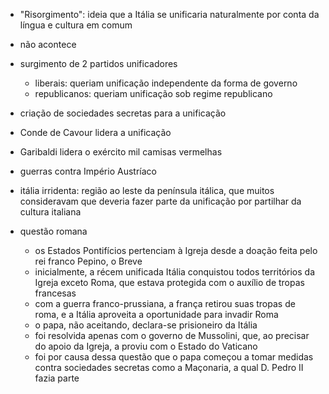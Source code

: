 - "Risorgimento": ideia que a Itália se unificaria naturalmente por conta da língua e cultura em comum
- não acontece
- surgimento de 2 partidos unificadores
	- liberais: queriam unificação independente da forma de governo
	- republicanos: queriam unificação sob regime republicano
- criação de sociedades secretas para a unificação
- Conde de Cavour lidera a unificação
- Garibaldi lidera o exército mil camisas vermelhas
- guerras contra Império Austríaco
- itália irridenta: região ao leste da península itálica, que muitos consideravam que deveria fazer parte da unificação por partilhar da cultura italiana

- questão romana
	- os Estados Pontifícios pertenciam à Igreja desde a doação feita pelo rei franco Pepino, o Breve
	- inicialmente, a récem unificada Itália conquistou todos territórios da Igreja exceto Roma, que estava protegida com o auxílio de tropas francesas
	- com a guerra franco-prussiana, a frança retirou suas tropas de roma, e a Itália aproveita a oportunidade para invadir Roma
	- o papa, não aceitando, declara-se prisioneiro da Itália
	- foi resolvida apenas com o governo de Mussolini, que, ao precisar do apoio da Igreja, a proviu com o Estado do Vaticano
	- foi por causa dessa questão que o papa começou a tomar medidas contra sociedades secretas como a Maçonaria, a qual D. Pedro II fazia parte